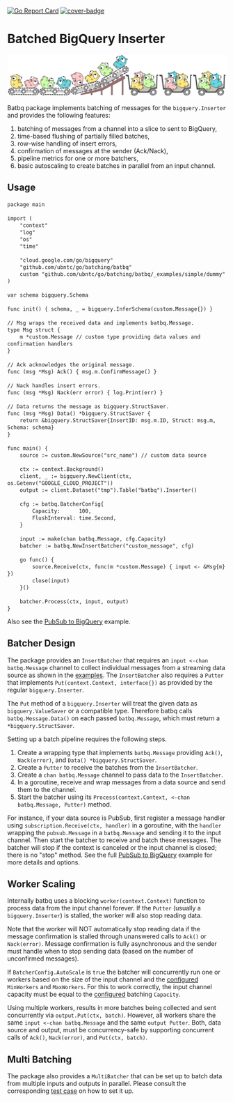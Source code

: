 [![Go Report Card](https://goreportcard.com/badge/github.com/ubntc/go/batcher/batbq)](https://goreportcard.com/report/github.com/ubntc/go/batcher/batbq)
[![cover-badge](https://img.shields.io/badge/coverage-93%25-brightgreen.svg?longCache=true&style=flat)](Makefile#10)

# Batched BigQuery Inserter

[![Go-batching Logo](resources/go-batching-logo.svg)](https://github.com/ubntc/go/blob/master/batching/batbq)

Batbq package implements batching of messages for the `bigquery.Inserter` and provides the following features:

1. batching of messages from a channel into a slice to sent to BigQuery,
2. time-based flushing of partially filled batches,
3. row-wise handling of insert errors,
4. confirmation of messages at the sender (Ack/Nack),
5. pipeline metrics for one or more batchers,
6. basic autoscaling to create batches in parallel from an input channel.

## Usage

```golang
package main

import (
	"context"
	"log"
	"os"
	"time"

	"cloud.google.com/go/bigquery"
	"github.com/ubntc/go/batching/batbq"
	custom "github.com/ubntc/go/batching/batbq/_examples/simple/dummy"
)

var schema bigquery.Schema

func init() { schema, _ = bigquery.InferSchema(custom.Message{}) }

// Msg wraps the received data and implements batbq.Message.
type Msg struct {
	m *custom.Message // custom type providing data values and confirmation handlers
}

// Ack acknowledges the original message.
func (msg *Msg) Ack() { msg.m.ConfirmMessage() }

// Nack handles insert errors.
func (msg *Msg) Nack(err error) { log.Print(err) }

// Data returns the message as bigquery.StructSaver.
func (msg *Msg) Data() *bigquery.StructSaver {
	return &bigquery.StructSaver{InsertID: msg.m.ID, Struct: msg.m, Schema: schema}
}

func main() {
	source := custom.NewSource("src_name") // custom data source

	ctx := context.Background()
	client, _ := bigquery.NewClient(ctx, os.Getenv("GOOGLE_CLOUD_PROJECT"))
	output := client.Dataset("tmp").Table("batbq").Inserter()

	cfg := batbq.BatcherConfig{
		Capacity:      100,
		FlushInterval: time.Second,
	}

	input := make(chan batbq.Message, cfg.Capacity)
	batcher := batbq.NewInsertBatcher("custom_message", cfg)

	go func() {
		source.Receive(ctx, func(m *custom.Message) { input <- &Msg{m} })
		close(input)
	}()

	batcher.Process(ctx, input, output)
}
```

Also see the [PubSub to BigQuery](_examples/pubsub-to-bq/main.go) example.


## Batcher Design

The package provides an `InsertBatcher` that requires an `input <-chan batbq.Message` channel to
collect individual messages from a streaming data source as shown in the [examples](./_examples).
The `InsertBatcher` also requires a `Putter` that implements `Put(context.Context, interface{})`
as provided by the regular `bigquery.Inserter`.

The `Put` method of a `bigquery.Inserter` will treat the given data as `bigquery.ValueSaver` or a
compatible type. Therefore batbq calls `batbq.Message.Data()` on each passed `batbq.Message`, which
must return a `*bigquery.StructSaver`.

Setting up a batch pipeline requires the following steps.

1. Create a wrapping type that implements `batbq.Message` providing `Ack()`, `Nack(error)`,
   and `Data() *bigquery.StructSaver`.
2. Create a `Putter` to receive the batches from the `InsertBatcher`.
3. Create a `chan batbq.Message` channel to pass data to the `InsertBatcher`.
4. In a goroutine, receive and wrap messages from a data source and send them to the channel.
5. Start the batcher using its `Process(context.Context, <-chan batbq.Message, Putter)` method.

For instance, if your data source is PubSub, first register a message handler using
`subscription.Receive(ctx, handler)` in a goroutine, with the `handler` wrapping the
`pubsub.Message` in a `batbq.Message` and sending it to the input channel.
Then start the batcher to receive and batch these messages. The batcher will stop if the context
is canceled or the input channel is closed; there is no "stop" method.
See the full [PubSub to BigQuery](_examples/pubsub-to-bq/main.go) example for more details and
options.

## Worker Scaling

Internally batbq uses a blocking `worker(context.Context)` function to process data from the input
channel forever. If the `Putter` (usually a `bigquery.Inserter`) is stalled, the worker will also
stop reading data.

Note that the worker will NOT automatically stop reading data if the message confirmation is stalled
through unanswered calls to `Ack()` or `Nack(error)`. Message confirmation is fully asynchronous and
the sender must handle when to stop sending data (based on the number of unconfirmed messages).

If `BatcherConfig.AutoScale` is `true` the batcher will concurrently run one or workers based on the
size of the input channel and the [configured](config.go) `MinWorkers` and `MaxWorkers`. For this to
work correctly, the input channel capacity must be equal to the [configured](config.go) batching
`Capacity`.

Using multiple workers, results in more batches being collected and sent concurrently via
`output.Put(ctx, batch)`. However, all workers share the same `input <-chan batbq.Message` and the
same `output Putter`. Both, data source and output, must be concurrency-safe by supporting
concurrent calls of `Ack()`, `Nack(error)`, and `Put(ctx, batch)`.

## Multi Batching

The package also provides a `MultiBatcher` that can be set up to batch data from multiple inputs
and outputs in parallel. Please consult the corresponding [test case](multibatcher_test.go) on how
to set it up.
